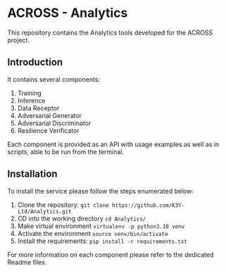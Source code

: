 # ACROSS - Analytics

This repository contains the Analytics tools developed for the ACROSS project.

## Introduction
It contains several components:
1) Training 
2) Inference
3) Data Receptor
4) Adversarial Generator
5) Adversarial Discriminator
6) Resilience Verificator

Each component is provided as an API with usage examples as well as in scripts, able to be run from the terminal.
##


## Installation
To install the service please follow the steps enumerated below:
1. Clone the repository: ``git clone https://github.com/K3Y-Ltd/Analytics.git``
2. CD into the working directory ``cd Analytics/``
3. Make virtual environment ```virtualenv -p python3.10 venv```
4. Activate the environment ``source venv/bin/activate``
5. Install the requirements: ``pip install -r requirements.txt``




 For more information on each component please refer to the dedicated Readme files.


